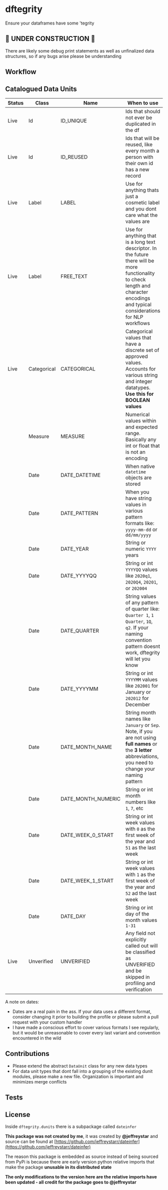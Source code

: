 # dftegrity

Ensure your dataframes have some 'tegrity

## 🚧 UNDER CONSTRUCTION 🚧

There are likely some debug print statements as well as unfinalized data structures, so if any bugs arise please be understanding

## Workflow

## Catalogued Data Units

| Status | Class | Name | When to use |
| - | - | - | - |
| Live | Id | ID_UNIQUE | Ids that should not ever be duplicated in the df |
| Live | Id | ID_REUSED | Ids that will be reused, like every month a person with their own id has a new record |
| Live | Label | LABEL | Use for anything thats just a cosmetic label and you dont care what the values are |
| Live | Label | FREE_TEXT | Use for anything that is a long text descriptor. In the future there will be more functionality to check length and character encodings and typical considerations for NLP workflows |
| Live | Categorical | CATEGORICAL | Categorical values that have a discrete set of approved values. Accounts for various string and integer datatypes. **Use this for BOOLEAN values** |
| | Measure | MEASURE | Numerical values within and expected range. Basically any int or float that is not an encoding |
| | Date | DATE_DATETIME | When native `datetime` objects are stored |
| | Date | DATE_PATTERN | When you have string values in various pattern formats like: `yyyy-mm-dd` or `dd/mm/yyyy` |
| | Date | DATE_YEAR | String or numeric `YYYY` years |
| | Date | DATE_YYYYQQ | String or int `YYYYQQ` values like `2020q1`, `2020Q4`, `20201`, or `202004` |
| | Date | DATE_QUARTER | String values of any pattern of quarter like: `Quarter 1`, `1 Quarter`, `1Q`, `q2`. If your naming convention pattern doesnt work, dftegrity will let you know |
| | Date | DATE_YYYYMM | String or int `YYYYMM` values like `202001` for January or `202012` for December |
| | Date | DATE_MONTH_NAME | String month names like `January` or `Sep`. Note, if you are not using **full names** or the **3 letter** abbreviations, you need to change your naming pattern |
| | Date | DATE_MONTH_NUMERIC | String or int month numbers like `1`, `7`, etc |
| | Date | DATE_WEEK_0_START | String or int week values with `0` as the first week of the year and `51` as the last week |
| | Date | DATE_WEEK_1_START | String or int week values with `1` as the first week of the year and `52` ad the last week |
| | Date | DATE_DAY | String or int day of the month values `1-31` |
| Live | Unverified | UNVERIFIED | Any field not explicitly called out will be classified as UNVERIFIED and be skipped in profiling and verification |

A note on dates:

* Dates are a real pain in the ass. If your data uses a different format, consider changing it prior to building the profile or please submit a pull request with your custom handler
* I have made a conscious effort to cover various formats I see regularly, but it would be unreasonable to cover every last variant and convention encountered in the wild

## Contributions

* Please extend the abstract `DataUnit` class for any new data types
* For data unit types that dont fall into a grouping of the existing dunit modules, please make a new file. Organization is important and minimizes merge conflicts

## Tests

## License

Inside `dftegrity.dunits` there is a subpackage called `dateinfer`

**This package was not created by me**, it was created by **@jeffreystar** and source can be found at [https://github.com/jeffreystarr/dateinfer](https://github.com/jeffreystarr/dateinfer)

The reason this package is embedded as source instead of being sourced from PyPi is because there are early version python relative imports that make the package **unusable in its distributed state**

**The only modifications to the version here are the relative imports have been updated - all credit for the package goes to @jeffreystar**
